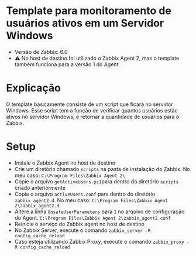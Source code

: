 # Template para monitoramento de usuários ativos em um Servidor Windows

- Versão de Zabbix: 6.0
- :warning: No host de destino foi utilizado o Zabbix Agent 2, mas o template também funciona para a versão 1 do Agent

# Explicação

O template basicamente consiste de um script que ficará no servidor Windows. Esse script tem a função de verificar quantos usuários estão ativos no servidor Windows, e retornar a quantidade de usuários para o Zabbix.

# Setup

- Instale o Zabbix Agent no host de destino
- Crie um diretório chamado `scripts` na pasta de instalação do Zabbix. No meu caso: `C:\Program Files\Zabbix Agent 2\`
- Copie o arquivo `getActiveUsers.ps1`para dentro do diretório `scripts` criado anteriormente
- Copie o arquivo `activeUsers.conf` para dentro do diretório `zabbix_agent2.d`. No meu caso: `C:\Program Files\Zabbix Agent 2\zabbix_agent2.d`
- Altere a linha `UnsafeUserParameters` para `1` no arquivo de configuração do Agent. `C:\Program Files\Zabbix Agent 2\zabbix_agent2.conf`
- Reinicie o serviço do Zabbix agent no host de destino
- No Zabbix Server, execute o comando `zabbix_server -R config_cache_reload`
- Caso esteja utilizando Zabbix Proxy, execute o comando `zabbix_proxy -R config_cache_reload`
